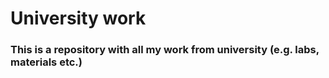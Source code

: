 # University work
### This is a repository with all my work from university (e.g. labs, materials etc.)
